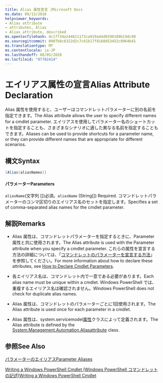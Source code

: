 ```yaml
---
title: Alias 属性宣言 |Microsoft Docs
ms.date: 09/13/2016
helpviewer_keywords:
- Alias attribute
- attributes, Alias
- Alias attribute, described
ms.openlocfilehash: 4c1ff34a244611173ca919a44d6598189b19dc98
ms.sourcegitcommit: 0907b8c6322d2c7c61b17f8168d53452c8964b41
ms.translationtype: MT
ms.contentlocale: ja-JP
ms.lasthandoff: 08/05/2020
ms.locfileid: "87782414"
---
```

# <a name="alias-attribute-declaration"></a><span data-ttu-id="0a5a1-102">エイリアス属性の宣言</span><span class="sxs-lookup"><span data-stu-id="0a5a1-102">Alias Attribute Declaration</span></span>

<span data-ttu-id="0a5a1-103">Alias 属性を使用すると、ユーザーはコマンドレットパラメーターに別の名前を指定できます。</span><span class="sxs-lookup"><span data-stu-id="0a5a1-103">The Alias attribute allows the user to specify different names for a cmdlet parameter.</span></span> <span data-ttu-id="0a5a1-104">エイリアスを使用してパラメーター名のショートカットを指定することも、さまざまなシナリオに適した異なる名前を指定することもできます。</span><span class="sxs-lookup"><span data-stu-id="0a5a1-104">Aliases can be used to provide shortcuts for a parameter name, or they can provide different names that are appropriate for different scenarios.</span></span>

## <a name="syntax"></a><span data-ttu-id="0a5a1-105">構文</span><span class="sxs-lookup"><span data-stu-id="0a5a1-105">Syntax</span></span>

```csharp
[Alias(aliasNames)]
```

#### <a name="parameters"></a><span data-ttu-id="0a5a1-106">パラメーター</span><span class="sxs-lookup"><span data-stu-id="0a5a1-106">Parameters</span></span>

<span data-ttu-id="0a5a1-107">`aliasName`(文字列 [])必須。</span><span class="sxs-lookup"><span data-stu-id="0a5a1-107">`aliasName` (String[]) Required.</span></span> <span data-ttu-id="0a5a1-108">コマンドレットパラメーターのコンマ区切りのエイリアス名のセットを指定します。</span><span class="sxs-lookup"><span data-stu-id="0a5a1-108">Specifies a set of comma-separated alias names for the cmdlet parameter.</span></span>

## <a name="remarks"></a><span data-ttu-id="0a5a1-109">解説</span><span class="sxs-lookup"><span data-stu-id="0a5a1-109">Remarks</span></span>

- <span data-ttu-id="0a5a1-110">Alias 属性は、コマンドレットパラメーターを指定するときに、Parameter 属性と共に使用されます。</span><span class="sxs-lookup"><span data-stu-id="0a5a1-110">The Alias attribute is used with the Parameter attribute when you specify a cmdlet parameter.</span></span> <span data-ttu-id="0a5a1-111">これらの属性を宣言する方法の詳細については、「[コマンドレットのパラメーターを宣言する方法](./how-to-declare-cmdlet-parameters.md)」を参照してください。</span><span class="sxs-lookup"><span data-stu-id="0a5a1-111">For more information about how to declare these attributes, see [How to Declare Cmdlet Parameters](./how-to-declare-cmdlet-parameters.md).</span></span>

- <span data-ttu-id="0a5a1-112">各エイリアス名は、コマンドレット内で一意である必要があります。</span><span class="sxs-lookup"><span data-stu-id="0a5a1-112">Each alias name must be unique within a cmdlet.</span></span> <span data-ttu-id="0a5a1-113">Windows PowerShell では、重複するエイリアス名は確認されません。</span><span class="sxs-lookup"><span data-stu-id="0a5a1-113">Windows PowerShell does not check for duplicate alias names.</span></span>

- <span data-ttu-id="0a5a1-114">Alias 属性は、コマンドレットのパラメーターごとに1回使用されます。</span><span class="sxs-lookup"><span data-stu-id="0a5a1-114">The Alias attribute is used once for each parameter in a cmdlet.</span></span>

- <span data-ttu-id="0a5a1-115">Alias 属性は、system.servicemodel[属性](/dotnet/api/System.Management.Automation.AliasAttribute)クラスによって定義されます。</span><span class="sxs-lookup"><span data-stu-id="0a5a1-115">The Alias attribute is defined by the [System.Management.Automation.Aliasattribute](/dotnet/api/System.Management.Automation.AliasAttribute) class.</span></span>

## <a name="see-also"></a><span data-ttu-id="0a5a1-116">参照</span><span class="sxs-lookup"><span data-stu-id="0a5a1-116">See Also</span></span>

[<span data-ttu-id="0a5a1-117">パラメーターのエイリアス</span><span class="sxs-lookup"><span data-stu-id="0a5a1-117">Parameter Aliases</span></span>](./parameter-aliases.md)

[<span data-ttu-id="0a5a1-118">Writing a Windows PowerShell Cmdlet (Windows PowerShell コマンドレットの記述)</span><span class="sxs-lookup"><span data-stu-id="0a5a1-118">Writing a Windows PowerShell Cmdlet</span></span>](./writing-a-windows-powershell-cmdlet.md)
